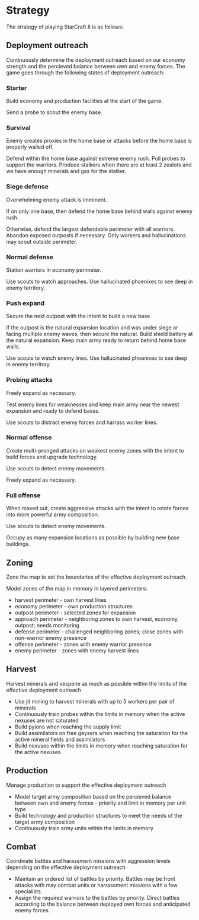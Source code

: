
# Strategy

The strategy of playing StarCraft II is as follows:

## Deployment outreach

Continuously determine the deployment outreach based on our economy strength and the percieved balance between own and enemy forces.
The game goes through the following states of deployment outreach:

### Starter

Build economy and production facilities at the start of the game.

Send a probe to scout the enemy base.

### Survival

Enemy creates proxies in the home base or attacks before the home base is properly walled off.

Defend within the home base against extreme enemy rush.
Pull probes to support the warriors.
Produce stalkers when there are at least 2 zealots and we have enough minerals and gas for the stalker.

### Siege defense

Overwhelming enemy attack is imminent.

If on only one base, then defend the home base behind walls against enemy rush.

Otherwise, defend the largest defendable perimeter with all warriors.
Abandon exposed outposts if necessary.
Only workers and hallucinations may scout outside perimeter.

### Normal defense

Station warriors in economy perimeter.

Use scouts to watch approaches.
Use hallucinated phoenixes to see deep in enemy territory.

### Push expand

Secure the next outpost with the intent to build a new base.

If the outpost is the natural expansion location and was under siege or facing multiple enemy waves, then secure the natural.
Build shield battery at the natural expansion.
Keep main army ready to return behind home base walls.

Use scouts to watch enemy lines.
Use hallucinated phoenixes to see deep in enemy territory.

### Probing attacks

Freely expand as necessary.

Test enemy lines for weaknesses and keep main army near the newest expansion and ready to defend bases.

Use scouts to distract enemy forces and harrass worker lines.

### Normal offense

Create multi-pronged attacks on weakest enemy zones with the intent to build forces and upgrade technology.

Use scouts to detect enemy movements.

Freely expand as necessary.

### Full offense

When maxed out, create aggressive attacks with the intent to rotate forces into more powerful army composition.

Use scouts to detect enemy movements.

Occupy as many expansion locations as possible by building new base buildings.

## Zoning

Zone the map to set the boundaries of the effective deployment outreach.

Model zones of the map in memory in layered perimeters:

- harvest perimeter - own harvest lines
- economy perimeter - own production structures
- outpost perimeter - selected zones for expansion
- approach perimeter - neighboring zones to own harvest, economy, outpost; needs monitoring
- defense perimeter - challenged neighboring zones; close zones with non-warrior enemy presence
- offense perimeter - zones with enemy warrior presence
- enemy perimeter - zones with enemy harvest lines

## Harvest

Harvest minerals and vespene as much as possible within the limits of the effective deployment outreach

- Use jit mining to harvest minerals with up to 5 workers per pair of minerals
- Continuously train probes within the limits in memory when the active nexuses are not saturated
- Build pylons when reaching the supply limit
- Build assimilators on free geysers when reaching the saturation for the active mineral fields and assimilators
- Build nexuses within the limits in memory when reaching saturation for the active nexuses

## Production

Manage production to support the effective deployment outreach

- Model target army composition based on the percieved balance between own and enemy forces - priority and limit in memory per unit type
- Build technology and production structures to meet the needs of the target army composition
- Continuously train army units within the limits in memory

## Combat

Coordinate battles and harassment missions with aggression levels depending on the effective deployment outreach

- Maintain an ordered list of battles by priority. Battles may be front attacks with may combat units or harrassment missions with a few specialists.
- Assign the required warriors to the battles by priority. Direct battles according to the balance between deployed own forces and anticipated enemy forces.

